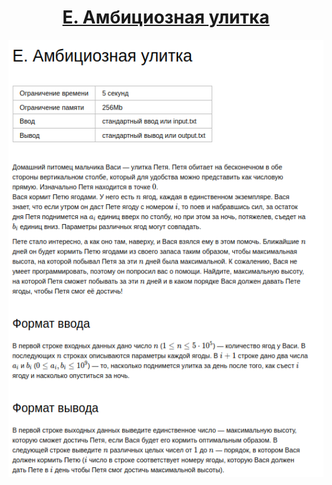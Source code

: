 <h1 align="center">
    <a href='https://contest.yandex.ru/contest/59540/problems/E/'>E. Амбициозная улитка</a>
</h1>


<div align="center">
<img src="./docs/img/task.png" height="700px" /> 
</div>
